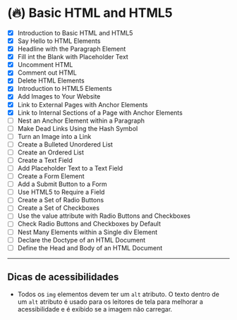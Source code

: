 # (🔥) Basic HTML and HTML5

- [x] Introduction to Basic HTML and HTML5
- [x] Say Hello to HTML Elements
- [x] Headline with the Paragraph Element
- [x] Fill int the Blank with Placeholder Text
- [x] Uncomment HTML
- [x] Comment out HTML
- [x] Delete HTML Elements
- [x] Introduction to HTML5 Elements
- [x] Add Images to Your Website
- [x] Link to External Pages with Anchor Elements
- [x] Link to Internal Sections of a Page with Anchor Elements
- [ ] Nest an Anchor Element within a Paragraph
- [ ] Make Dead Links Using the Hash Symbol
- [ ] Turn an Image into a Link
- [ ] Create a Bulleted Unordered List
- [ ] Create an Ordered List
- [ ] Create a Text Field
- [ ] Add Placeholder Text to a Text Field
- [ ] Create a Form Element
- [ ] Add a Submit Button to a Form
- [ ] Use HTML5 to Require a Field
- [ ] Create a Set of Radio Buttons
- [ ] Create a Set of Checkboxes
- [ ] Use the value attribute with Radio Buttons and Checkboxes
- [ ] Check Radio Buttons and Checkboxes by Default
- [ ] Nest Many Elements within a Single div Element
- [ ] Declare the Doctype of an HTML Document
- [ ] Define the Head and Body of an HTML Document

---

## Dicas de acessibilidades

- Todos os `img` elementos devem ter um `alt` atributo. O texto dentro de um `alt` atributo é usado para os leitores de tela para melhorar a acessibilidade e é exibido se a imagem não carregar.

